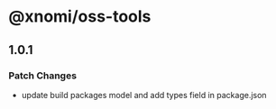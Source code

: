# @xnomi/oss-tools

## 1.0.1

### Patch Changes

- update build packages model and add types field in package.json
